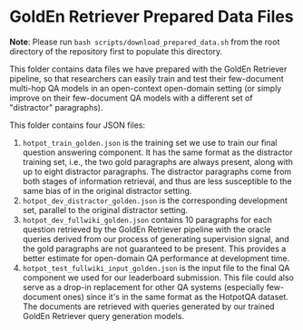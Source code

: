 # GoldEn Retriever Prepared Data Files

**Note**: Please run `bash scripts/download_prepared_data.sh` from the root directory of the repository first to populate this directory.

This folder contains data files we have prepared with the GoldEn Retriever pipeline, so that researchers can easily train and test their few-document multi-hop QA models in an open-context open-domain setting (or simply improve on their few-document QA models with a different set of "distractor" paragraphs).

This folder contains four JSON files:

1. `hotpot_train_golden.json` is the training set we use to train our final question answering component. It has the same format as the distractor training set, i.e., the two gold paragraphs are always present, along with up to eight distractor paragraphs. The distractor paragraphs come from both stages of information retrieval, and thus are less susceptible to the same bias of in the original distractor setting.
2. `hotpot_dev_distractor_golden.json` is the corresponding development set, parallel to the original distractor setting.
3. `hotpot_dev_fullwiki_golden.json` contains 10 paragraphs for each question retrieved by the GoldEn Retriever pipeline with the oracle queries derived from our process of generating supervision signal, and the gold paragraphs are not guaranteed to be present. This provides a better estimate for open-domain QA performance at development time.
4. `hotpot_test_fullwiki_input_golden.json` is the input file to the final QA component we used for our leaderboard submission. This file could also serve as a drop-in replacement for other QA systems (especially few-document ones) since it's in the same format as the HotpotQA dataset. The documents are retrieved with queries generated by our trained GoldEn Retriever query generation models.